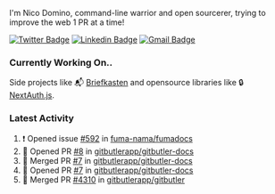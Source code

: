 
I'm Nico Domino, command-line warrior and open sourcerer, trying to improve the web 1 PR at a time!

[![Twitter Badge](https://img.shields.io/badge/-@ndom91-1ca0f1?style=flat-square&labelColor=1ca0f1&logo=twitter&logoColor=white&link=https://twitter.com/ndom91)](https://twitter.com/ndom91) [![Linkedin Badge](https://img.shields.io/badge/-ndom91-blue?style=flat-square&logo=Linkedin&logoColor=white&link=https://www.linkedin.com/in/ndom91/)](https://www.linkedin.com/in/ndom91/) [![Gmail Badge](https://img.shields.io/badge/-yo@ndo.dev-c14438?style=flat-square&logo=mail.ru&logoColor=white&link=mailto:yo@ndo.dev)](mailto:yo@ndo.dev)

### Currently Working On..

Side projects like 📬 [Briefkasten](https://briefkastenhq.com) and opensource libraries like 🔒 [NextAuth.js](https://github.com/nextauthjs/next-auth).

<!--START_SECTION_PROFILE_VIEWS:readme-info-->
<!--END_SECTION_PROFILE_VIEWS:readme-info-->

<!--START_SECTION_DAILY_COMMIT:readme-info-->
<!--END_SECTION_DAILY_COMMIT:readme-info-->

<!--START_SECTION_WEEKLY_COMMIT:readme-info-->
<!--END_SECTION_WEEKLY_COMMIT:readme-info-->

### Latest Activity

<!--START_SECTION:activity-->
1. ❗ Opened issue [#592](https://github.com/fuma-nama/fumadocs/issues/592) in [fuma-nama/fumadocs](https://github.com/fuma-nama/fumadocs)
2. 💪 Opened PR [#8](https://github.com/gitbutlerapp/gitbutler-docs/pull/8) in [gitbutlerapp/gitbutler-docs](https://github.com/gitbutlerapp/gitbutler-docs)
3. 🎉 Merged PR [#7](https://github.com/gitbutlerapp/gitbutler-docs/pull/7) in [gitbutlerapp/gitbutler-docs](https://github.com/gitbutlerapp/gitbutler-docs)
4. 💪 Opened PR [#7](https://github.com/gitbutlerapp/gitbutler-docs/pull/7) in [gitbutlerapp/gitbutler-docs](https://github.com/gitbutlerapp/gitbutler-docs)
5. 🎉 Merged PR [#4310](https://github.com/gitbutlerapp/gitbutler/pull/4310) in [gitbutlerapp/gitbutler](https://github.com/gitbutlerapp/gitbutler)
<!--END_SECTION:activity-->
